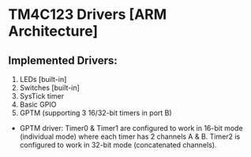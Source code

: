 # TM4C123 Drivers [ARM Architecture]

## Implemented Drivers:
1. LEDs [built-in]
2. Switches [built-in]
3. SysTick timer
4. Basic GPIO
5. GPTM (supporting 3 16/32-bit timers in port B)

- GPTM driver: Timer0 & Timer1 are configured to work in 16-bit mode (individual mode) where each timer has 2 channels A & B.
               Timer2 is configured to work in 32-bit mode (concatenated channels).
